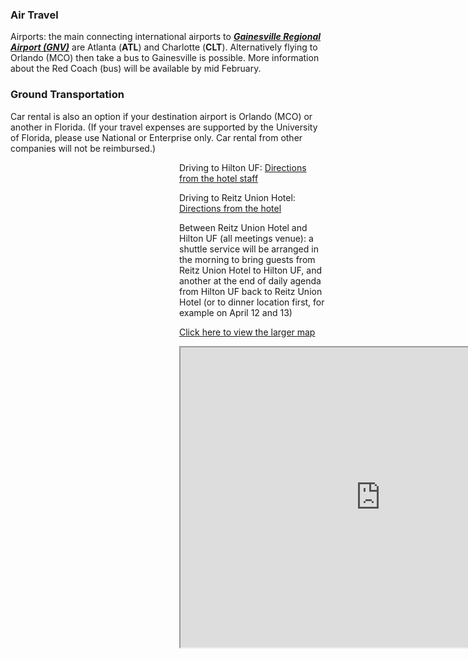 ### Air Travel

Airports: the main connecting international airports to <strong><i><a href="http://www.gra-gnv.com/" targent="_blank">Gainesville Regional Airport (GNV)</a></i></strong> are Atlanta (<strong>ATL</strong>) and Charlotte (<strong>CLT</strong>). Alternatively flying to Orlando (MCO) then take a bus to Gainesville is possible. More information about the Red Coach (bus) will be available by mid February.


### Ground Transportation

Car rental is also an option if your destination airport is Orlando (MCO) or another in Florida. (If your travel expenses are supported by the University of Florida, please use National or Enterprise only. Car rental from other companies will not be reimbursed.)

<p style="padding-left: 270px;">Driving to Hilton UF: <a href="http://www3.hilton.com/en/hotels/florida/hilton-university-of-florida-conference-center-gainesville-GVNCCHF/maps-directions/index.html" target="_blank">Directions from the hotel staff</a></p>

<p style="padding-left: 270px;">Driving to Reitz Union Hotel: <a href="https://www.union.ufl.edu/UnionHotel/Directions" target="_blank">Directions from the hotel</a></p>

<p style="padding-left: 270px;">Between Reitz Union Hotel and Hilton UF (all meetings venue): a shuttle service will be arranged in the morning to bring guests from Reitz Union Hotel to Hilton UF, and another at the end of daily agenda from Hilton UF back to Reitz Union Hotel (or to dinner location first, for example on April 12 and 13)</p>

<p style="padding-left: 270px;"><a href="https://goo.gl/OWbq8R" target="_blank">Click here to view the larger map</a>
<p style="padding-left: 270px;"><iframe src="https://www.google.com/maps/d/embed?mid=139eAHFPVYgmaP9_QwkdzuNtzJUw" width="640" height="480"></iframe></p>
